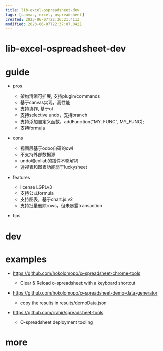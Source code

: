 ```yaml
---
title: lib-excel-ospreadsheet-dev
tags: [canvas, excel, ospreadsheet]
created: 2023-06-07T22:36:21.411Z
modified: 2023-06-07T22:37:07.042Z
---
```


# lib-excel-ospreadsheet-dev

# guide

- pros
  - 架构清晰可扩展, 支持plugin/commands
  - 基于canvas实现，高性能
  - 支持协作, 基于ot
  - 支持selective undo，支持branch
  - 支持添加自定义函数，addFunction("MY. FUNC", MY_FUNC); 
  - 支持formula

- cons
  - 视图层基于odoo自研的owl
  - 不支持外部数据源
  - undo和collab的插件不够解耦
  - 透视表和图表功能弱于luckysheet

- features
  - license LGPLv3
  - 支持公式formula
  - 支持图表，基于chart.js.v2
  - 支持批量删除rows，但未暴露transaction

- tips
# dev

# examples
- https://github.com/hokolomopo/o-spreadsheet-chrome-tools
  - Clear & Reload o-spreadsheet with a keyboard shortcut

- https://github.com/hokolomopo/o-spreadsheet-demo-data-generator
  - copy the results in results/demoData.json

- https://github.com/rrahir/spreadsheet-tools
  - O-spreadsheet deployment tooling
# more
